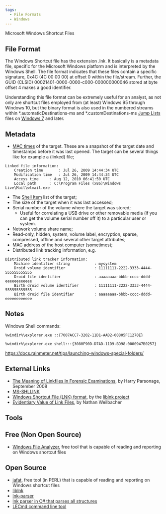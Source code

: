 ```yaml
---
tags:
  - File Formats
  - Windows
---
```

Microsoft Windows Shortcut Files

## File Format

The Windows Shortcut file has the extension .lnk. It basically is a
metadata file, specific for the Microsoft Windows platform and is
interpreted by the Windows Shell. The file format indicates that these
files contain a specific signature, 0x4C (4C 00 00 00) at offset 0
within the file/stream. Further, the GUID (CLSID)
00021401-0000-0000-c000-000000000046 stored at byte offset 4 makes a
good identifier.

Understanding this file format can be extremely useful for an analyst,
as not only are shortcut files employed from (at least) Windows 95
through Windows 10, but the binary format is also used in the numbered
streams within \*.automaticDestinations-ms and \*.customDestinations-ms
[Jump Lists](jump_lists.md) files on [Windows 7](windows_7.md) and later.

## Metadata

- [MAC times](mac_times.md) of the target. These are a snapshot
  of the target date and timestamps before it was last opened. The
  target can be several things like for example a (linked) file;

<!-- -->

    Linked file information:
        Creation time       : Jul 26, 2009 14:44:34 UTC
        Modification time   : Jul 26, 2009 14:44:34 UTC
        Access time     : Aug 12, 2010 06:41:50 UTC
        Local path      : C:\Program Files (x86)\Windows Live\Mail\wlmail.exe

- The [Shell Item](shell_item.md) list of the target;
- The size of the target when it was last accessed;
- Serial number of the volume where the target was stored;
  - Useful for correlating a USB drive or other removable media (if you
    can get the volume serial number off it) to a particular user or
    system.
- Network volume share name;
- Read-only, hidden, system, volume label, encryption, sparse,
  compressed, offline and several other target attributes;
- MAC address of the host computer (sometimes);
- Distributed link tracking information, e.g.

<!-- -->

    Distributed link tracker information:
        Machine identifier string           : mysystem
        Droid volume identifier             : 11111111-2222-3333-4444-555555555555
        Droid file identifier               : aaaaaaaa-bbbb-cccc-dddd-eeeeeeeeeeee
        Birth droid volume identifier       : 11111111-2222-3333-4444-555555555555
        Birth droid file identifier         : aaaaaaaa-bbbb-cccc-dddd-eeeeeeeeeeee

## Notes

Windows Shell commands:

    %windir%\explorer.exe ::{7007ACC7-3202-11D1-AAD2-00805FC1270E}

    %windir%\explorer.exe shell:::{3080F90D-D7AD-11D9-BD98-0000947B0257}

<https://docs.rainmeter.net/tips/launching-windows-special-folders/>

## External Links

- [The Meaning of Linkfiles In Forensic Examinations](http://computerforensics.parsonage.co.uk/downloads/TheMeaningofLIFE.pdf),
  by Harry Parsonage, September 2008
- [MS-SHLLINK](https://learn.microsoft.com/en-us/openspecs/windows_protocols/ms-shllink/16cb4ca1-9339-4d0c-a68d-bf1d6cc0f943)
- [Windows Shortcut File (LNK) format](https://github.com/libyal/liblnk/blob/master/documentation/Windows%20Shortcut%20File%20(LNK)%20format.asciidoc),
  by the [liblnk project](liblnk.md)
- [Evidentiary Value of Link Files](https://forensicfocus.com/link-file-evidentiary-value), by
  Nathan Weilbacher

## Tools

## Free (Non Open Source)

- [Windows File Analyzer](http://mitec.cz/wfa.html), free tool that is
  capable of reading and reporting on Windows shortcut files

## Open Source

- [jafat](https://jafat.sourceforge.net/files.html), free tool (in PERL)
  that is capable of reading and reporting on Windows shortcut files
- [liblnk](liblnk.md)
- [lnk-parser](https://code.google.com/archive/p/lnk-parser)
- [lnk parser in C# that parses all structures](https://github.com/EricZimmerman/Lnk/)
- [LECmd command line tool](https://github.com/EricZimmerman/LECmd/)
